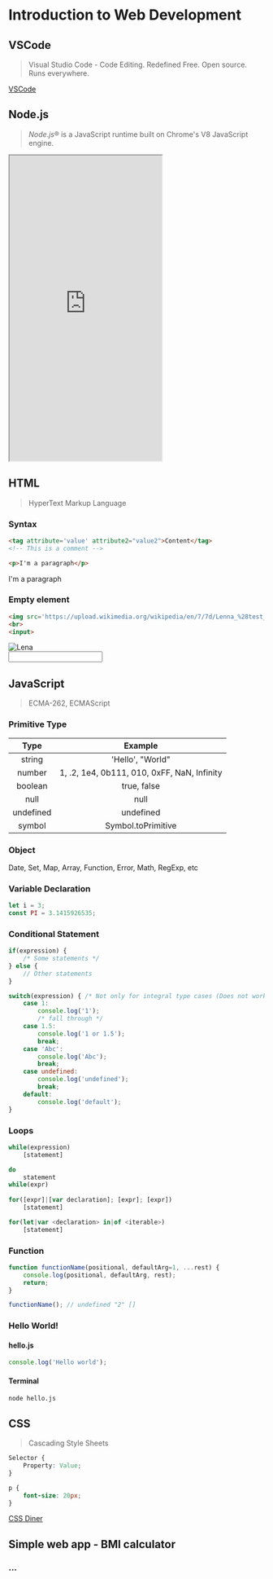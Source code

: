 # Introduction to Web Development

## VSCode
> Visual Studio Code - Code Editing. Redefined
> Free. Open source. Runs everywhere.

[VSCode](https://code.visualstudio.com/)


## Node.js
> *Node*.*js*® is a JavaScript runtime built on Chrome's V8 JavaScript engine.
<iframe src='https://nodejs.org/en/' height='600'>Node.js official website</iframe>

## HTML
> HyperText Markup Language

### Syntax
```html
<tag attribute='value' attribute2="value2">Content</tag>
<!-- This is a comment -->

<p>I'm a paragraph</p>
```
<p>I'm a paragraph</p>

### Empty element
```html
<img src='https://upload.wikimedia.org/wikipedia/en/7/7d/Lenna_%28test_image%29.png' alt='Lena'>
<br>
<input>
```
<img src='https://upload.wikimedia.org/wikipedia/en/7/7d/Lenna_%28test_image%29.png' alt='Lena'>
<br>
<input>

## JavaScript
> ECMA-262, ECMAScript

###  Primitive Type
|   Type    |                   Example                   |
| :-------: | :-----------------------------------------: |
|  string   |              'Hello', "World"               |
|  number   | 1, .2, 1e4, 0b111, 010, 0xFF, NaN, Infinity |
|  boolean  |                 true, false                 |
|   null    |                    null                     |
| undefined |                  undefined                  |
|  symbol   |             Symbol.toPrimitive              |

### Object
Date, Set, Map, Array, Function, Error, Math, RegExp, etc

### Variable Declaration
```javascript
let i = 3;
const PI = 3.1415926535;
```

### Conditional Statement
```javascript
if(expression) {
    /* Some statements */
} else {
    // Other statements
}

switch(expression) { /* Not only for integral type cases (Does not work for array literal)*/
    case 1:
        console.log('1');
        /* fall through */
    case 1.5:
        console.log('1 or 1.5');
        break;
    case 'Abc':
        console.log('Abc');
        break;
    case undefined:
        console.log('undefined');
        break;
    default:
        console.log('default');
}
```

### Loops
```javascript
while(expression)
    [statement]

do
    statement
while(expr)
    
for([expr]|[var declaration]; [expr]; [expr])
    [statement]

for(let|var <declaration> in|of <iterable>)
    [statement]
```

### Function
```javascript
function functionName(positional, defaultArg=1, ...rest) {
	console.log(positional, defaultArg, rest);
    return;
}

functionName(); // undefined "2" []
```

### Hello World!

#### hello.js
```javascript
console.log('Hello world');
```
#### Terminal
```bash
node hello.js
```

## CSS
> Cascading Style Sheets

```css
Selector {
    Property: Value;
}

p {
    font-size: 20px;
}
```

[CSS Diner](https://flukeout.github.io/)

## Simple web app - BMI calculator
### ...